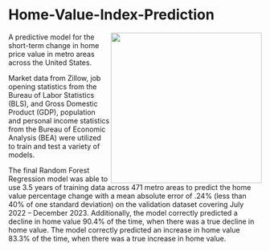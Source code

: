 # Home-Value-Index-Prediction
<img align="right" width="300" height="300" src="https://github.com/user-attachments/assets/e3aaea1b-e83c-4728-8558-5d1d87c5fce2" />

A predictive model for the short-term change in home price value in metro areas across the United States.

Market data from Zillow, job opening statistics from the Bureau of Labor Statistics (BLS), and Gross Domestic Product (GDP), population and personal income statistics from the Bureau of Economic Analysis (BEA) were utilized to train and test a variety of models.

The final Random Forest Regression model was able to use 3.5 years of training data across 471 metro areas to predict the home value percentage change with a mean absolute error of .24% (less than 40% of one standard deviation) on the validation dataset covering July 2022 – December 2023. Additionally, the model correctly predicted a decline in home value 90.4% of the time, when there was a true decline in home value. The model correctly predicted an increase in home value 83.3% of the time, when there was a true increase in home value.
